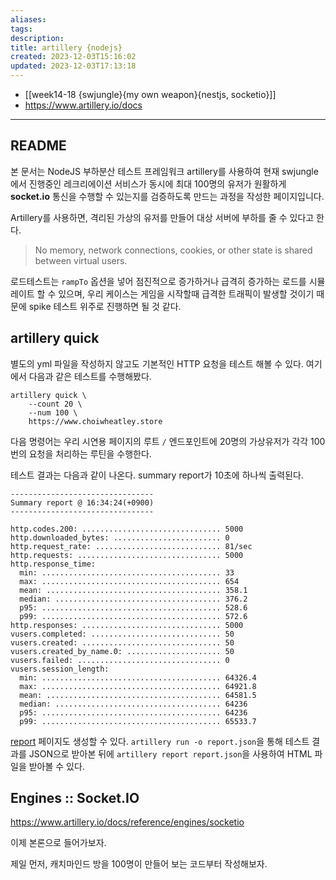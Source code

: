 ```yaml
---
aliases: 
tags: 
description:
title: artillery {nodejs}
created: 2023-12-03T15:16:02
updated: 2023-12-03T17:13:18
---
```

- [[week14-18 {swjungle}{my own weapon}{nestjs, socketio}]]
- <https://www.artillery.io/docs>
___

## README

본 문서는 NodeJS 부하분산 테스트 프레임워크 artillery를 사용하여 현재 swjungle에서 진행중인 레크리에이션 서비스가 동시에 최대 100명의 유저가 원활하게 **socket.io** 통신을 수행할 수 있는지를 검증하도록 만드는 과정을 작성한 페이지입니다.

Artillery를 사용하면, 격리된 가상의 유저를 만들어 대상 서버에 부하를 줄 수 있다고 한다.

> No memory, network connections, cookies, or other state is shared between virtual users.

로드테스트는 `rampTo` 옵션을 넣어 점진적으로 증가하거나 급격히 증가하는 로드를 시뮬레이트 할 수 있으며, 우리 케이스는 게임을 시작할때 급격한 트래픽이 발생할 것이기 때문에 spike 테스트 위주로 진행하면 될 것 같다.

## artillery quick

별도의 yml 파일을 작성하지 않고도 기본적인 HTTP 요청을 테스트 해볼 수 있다. 여기에서 다음과 같은 테스트를 수행해봤다.

```
artillery quick \
	--count 20 \
	--num 100 \
	https://www.choiwheatley.store
```

다음 명령어는 우리 시연용 페이지의 루트 `/` 엔드포인트에 20명의 가상유저가 각각 100번의 요청을 처리하는 루틴을 수행한다.

테스트 결과는 다음과 같이 나온다. summary report가 10초에 하나씩 출력된다.

```
--------------------------------
Summary report @ 16:34:24(+0900)
--------------------------------

http.codes.200: ............................... 5000
http.downloaded_bytes: ........................ 0
http.request_rate: ............................ 81/sec
http.requests: ................................ 5000
http.response_time:
  min: ........................................ 33
  max: ........................................ 654
  mean: ....................................... 358.1
  median: ..................................... 376.2
  p95: ........................................ 528.6
  p99: ........................................ 572.6
http.responses: ............................... 5000
vusers.completed: ............................. 50
vusers.created: ............................... 50
vusers.created_by_name.0: ..................... 50
vusers.failed: ................................ 0
vusers.session_length:
  min: ........................................ 64326.4
  max: ........................................ 64921.8
  mean: ....................................... 64581.5
  median: ..................................... 64236
  p95: ........................................ 64236
  p99: ........................................ 65533.7
```

[report](https://www.artillery.io/docs/reference/cli/report) 페이지도 생성할 수 있다. `artillery run -o report.json`을 통해 테스트 결과를 JSON으로 받아본 뒤에 `artillery report report.json`을 사용하여 HTML 파일을 받아볼 수 있다.

## Engines :: Socket.IO

<https://www.artillery.io/docs/reference/engines/socketio>

이제 본론으로 들어가보자.

제일 먼저, 캐치마인드 방을 100명이 만들어 보는 코드부터 작성해보자.
